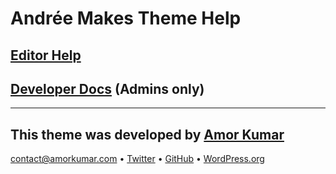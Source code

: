 # Andrée Makes Theme Help

## [Editor Help](/wp-admin/admin.php?page=am-docs-editors)

## [Developer Docs](/wp-admin/admin.php?page=am-docs-developers) (Admins only)

---

## This theme was developed by [Amor Kumar](https://itsamoreh.dev)

[contact@amorkumar.com](mailto:contact@amorkumar.com) • [Twitter](https://twitter.com/itsamoreh) • [GitHub](https://github.com/itsamoreh) • [WordPress.org](https://profiles.wordpress.org/itsamoreh/)
